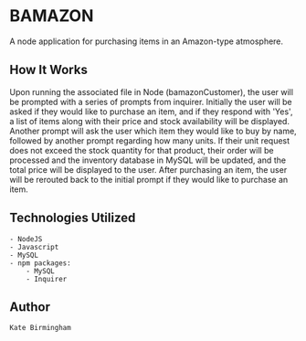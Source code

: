 # BAMAZON

A node application for purchasing items in an Amazon-type atmosphere.

## How It Works

Upon running the associated file in Node (bamazonCustomer), the user will be prompted with a series of prompts from inquirer. Initially the user will be asked if they would like to purchase an item, and if they respond with 'Yes', a list of items along with their price and stock availability will be displayed. Another prompt will ask the user which item they would like to buy by name, followed by another prompt regarding how many units. If their unit request does not exceed the stock quantity for that product, their order will be processed and the inventory database in MySQL will be updated, and the total price will be displayed to the user. After purchasing an item, the user will be rerouted back to the initial prompt if they would like to purchase an item. 

## Technologies Utilized
	- NodeJS
	- Javascript
	- MySQL
	- npm packages:
		- MySQL
		- Inquirer

## Author

	Kate Birmingham
